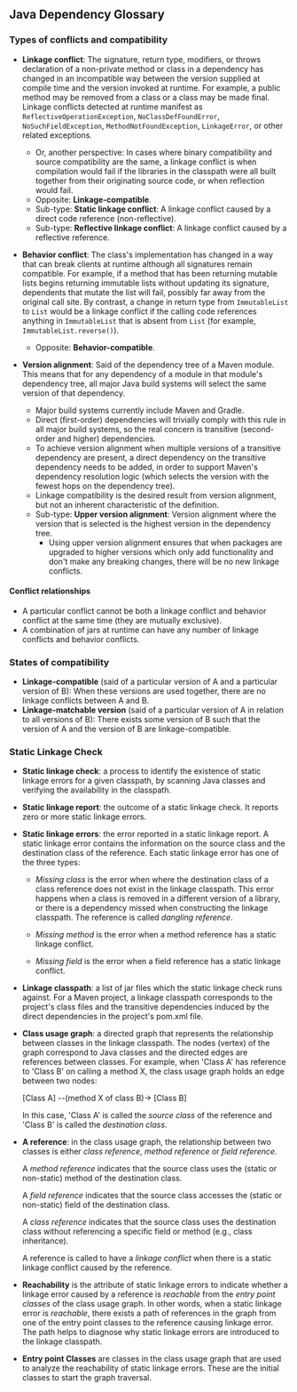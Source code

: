 Java Dependency Glossary
------------------------

### Types of conflicts and compatibility

- **Linkage conflict**: The signature, return type, modifiers, or throws
  declaration of a non-private method or class in a dependency has changed in an
  incompatible way between the version supplied at compile time and the version
  invoked at runtime. For example, a public method may be removed from a class
  or a class may be made final. Linkage conflicts detected at runtime manifest
  as `ReflectiveOperationException`, `NoClassDefFoundError`,
  `NoSuchFieldException`, `MethodNotFoundException`, `LinkageError`, or other
  related exceptions. 
  - Or, another perspective: In cases where binary compatibility and source
    compatibility are the same, a linkage conflict is when compilation would
    fail if the libraries in the classpath were all built together from their
    originating source code, or when reflection would fail.
  - Opposite: **Linkage-compatible**.
  - Sub-type: **Static linkage conflict**: A linkage conflict caused by a direct
    code reference (non-reflective).
  - Sub-type: **Reflective linkage conflict**: A linkage conflict caused by a
    reflective reference.

- **Behavior conflict**: The class's implementation has changed in a way that
  can break clients at runtime although all signatures remain compatible. For
  example, if a method that has been returning mutable lists begins returning
  immutable lists without updating its signature, dependents that mutate the
  list will fail, possibly far away from the original call site. By contrast, a
  change in return type from `ImmutableList` to `List` would be a linkage
  conflict if the calling code references anything in `ImmutableList` that is
  absent from `List` (for example, `ImmutableList.reverse()`).
  - Opposite: **Behavior-compatible**.

- **Version alignment**: Said of the dependency tree of a Maven module. This
  means that for any dependency of a module in that module's dependency tree,
  all major Java build systems will select the same version of that dependency.
  - Major build systems currently include Maven and Gradle.
  - Direct (first-order) dependencies will trivially comply with this rule in
    all major build systems, so the real concern is transitive (second-order and
    higher) dependencies.
  - To achieve version alignment when multiple versions of a transitive
    dependency are present, a direct dependency on the transitive dependency
    needs to be added, in order to support Maven's dependency resolution logic
    (which selects the version with the fewest hops on the dependency tree).
  - Linkage compatibility is the desired result from version alignment, but not
    an inherent characteristic of the definition.
  - Sub-type: **Upper version alignment**: Version alignment where the version
    that is selected is the highest version in the dependency tree.
    - Using upper version alignment ensures that when packages are upgraded
      to higher versions which only add functionality and don't make any
      breaking changes, there will be no new linkage conflicts.


#### Conflict relationships

- A particular conflict cannot be both a linkage conflict and behavior conflict
  at the same time (they are mutually exclusive).
- A combination of jars at runtime can have any number of linkage conflicts and
  behavior conflicts.

### States of compatibility

- **Linkage-compatible** (said of a particular version of A and a particular
  version of B): When these versions are used together, there are no linkage
  conflicts between A and B.
- **Linkage-matchable version** (said of a particular version of A in relation
  to all versions of B): There exists some version of B such that the version of
  A and the version of B are linkage-compatible.


### Static Linkage Check

- **Static linkage check**: a process to identify the existence of static
  linkage errors for a given classpath, by scanning Java classes and
  verifying the availability in the classpath.

- **Static linkage report**: the outcome of a static linkage check. It reports
  zero or more static linkage errors.

- **Static linkage errors**: the error reported in a static linkage report.
  A static linkage error contains the information on the source class and
  the destination class of the reference. Each static linkage error has
  one of the three types:

  - _Missing class_ is the error when where the destination class of a
    class reference does not exist in the linkage classpath. This error
    happens when a class is removed in a different version of a library,
    or there is a dependency missed when constructing the linkage classpath.
    The reference is called _dangling reference_.

  - _Missing method_ is the error when a method reference has a  static
    linkage conflict.

  - _Missing field_ is the error when a field reference has a static
     linkage conflict.

- **Linkage classpath**: a list of jar files which the static linkage check
  runs against. For a Maven project, a linkage classpath corresponds to the
  project's class files and the transitive dependencies induced by the direct
  dependencies in the project's pom.xml file.

- **Class usage graph**: a directed graph that represents the relationship between
  classes in the linkage classpath. The nodes (vertex) of the graph correspond to
  Java classes and the directed edges are references between classes.
  For example, when 'Class A' has reference to 'Class B' on calling a method X,
  the class usage graph holds an edge between two nodes:

    [Class A] --(method X of class B)-> [Class B]

  In this case, 'Class A' is called the _source class_ of the reference and
  'Class B' is called the _destination class_.

- **A reference**: in the class usage graph, the relationship between two 
  classes is either _class reference_, _method reference_ or _field reference_.

  A _method reference_ indicates that the source class uses the (static or
  non-static) method of the destination class.

  A _field reference_ indicates that the source class accesses the (static or
  non-static) field of the destination class.

  A _class reference_ indicates that the source class uses the destination
  class without referencing a specific field or method (e.g., class inheritance).

  A reference is called to have a _linkage conflict_
  when there is a static linkage conflict caused by the reference.

- **Reachability** is the attribute of static linkage errors to indicate
  whether a linkage error caused by a reference is _reachable_ from the _entry
  point classes_ of the class usage graph. In other words, when a static
  linkage error is _reachable_, there exists a path of references in the graph
  from one of the entry point classes to the reference causing linkage error.
  The path helps to diagnose why static linkage errors are introduced to the
  linkage classpath.

- **Entry point Classes** are classes in the class usage graph that are used
  to analyze the reachability of static linkage errors. These are the initial
  classes to start the graph traversal.

